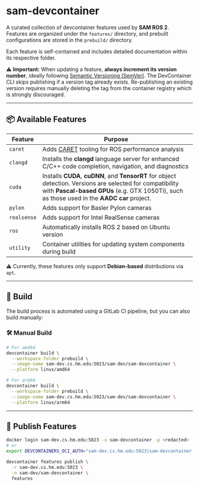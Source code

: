 # sam-devcontainer

A curated collection of devcontainer features used by **SAM ROS 2**.  
Features are organized under the `features/` directory, and prebuilt configurations are stored in the `prebuild/` directory.

Each feature is self-contained and includes detailed documentation within its respective folder.

⚠️ **Important:**
When updating a feature, **always increment its version number**, ideally following [Semantic Versioning (SemVer)](https://semver.org/). The DevContainer CLI skips publishing if a version tag already exists.
Re-publishing an existing version requires manually deleting the tag from the container registry which is strongly discouraged.

---

## 📦 Available Features

| Feature     | Purpose                                  |
|-------------|-------------------------------------------|
| `caret`     | Adds [CARET](https://tier4.github.io/caret_doc/main/) tooling for ROS performance analysis |
| `clangd`    | Installs the **clangd** language server for enhanced C/C++ code completion, navigation, and diagnostics |
| `cuda`      | Installs **CUDA**, **cuDNN**, and **TensorRT** for object detection. Versions are selected for compatibility with **Pascal-based GPUs** (e.g. GTX 1050Ti),  such as those used in the **AADC car** project. |
| `pylon`     | Adds support for Basler Pylon cameras     |
| `realsense` | Adds support for Intel RealSense cameras  |
| `ros`       | Automatically installs ROS 2 based on Ubuntu version |
| `utility`   | Container utilities for updating system components during build |

⚠️ Currently, these features only support **Debian-based** distributions via `apt`.

---

## 🔧 Build

The build process is automated using a GitLab CI pipeline, but you can also build manually:

### 🛠️ Manual Build

```bash
# For amd64
devcontainer build \
  --workspace-folder prebuild \
  --image-name sam-dev.cs.hm.edu:5023/sam-dev/sam-devcontainer \
  --platform linux/amd64

# For arm64
devcontainer build \
  --workspace-folder prebuild \
  --image-name sam-dev.cs.hm.edu:5023/sam-dev/sam-devcontainer \
  --platform linux/arm64
````

---

## 🚀 Publish Features

```bash
docker login sam-dev.cs.hm.edu:5023 -u sam-devcontainer -p <redacted>
# or
export DEVCONTAINERS_OCI_AUTH="sam-dev.cs.hm.edu:5023|sam-devcontainer|<redacted>"

devcontainer features publish \
  -r sam-dev.cs.hm.edu:5023 \
  -n sam-dev/sam-devcontainer \
  features
```